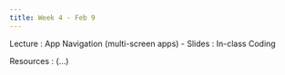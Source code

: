 ```yaml
---
title: Week 4 - Feb 9
---
```


Lecture
: App Navigation (multi-screen apps) - Slides
  : In-class Coding

Resources
: (...)
